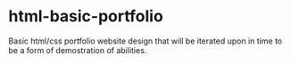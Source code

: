 # html-basic-portfolio
Basic html/css portfolio website design that will be iterated upon in time to be a form of demostration of abilities.

